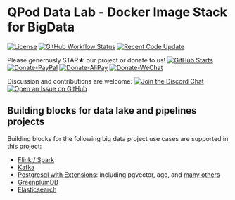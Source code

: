 # QPod Data Lab - Docker Image Stack for BigData

[![License](https://img.shields.io/badge/License-BSD%203--Clause-green.svg)](https://opensource.org/licenses/BSD-3-Clause)
[![GitHub Workflow Status](https://img.shields.io/github/actions/workflow/status/QPod/lab-data/build-docker.yml?branch=main)](https://github.com/QPod/lab-data/actions/workflows/build-docker.yml)
[![Recent Code Update](https://img.shields.io/github/last-commit/QPod/lab-data.svg)](https://github.com/QPod/lab-data/stargazers)

Please generously STAR★ our project or donate to us!  [![GitHub Starts](https://img.shields.io/github/stars/QPod/data-lab.svg?label=Stars&style=social)](https://github.com/QPod/data-lab/stargazers)
[![Donate-PayPal](https://img.shields.io/badge/Donate-PayPal-blue.svg)](https://paypal.me/haobibo)
[![Donate-AliPay](https://img.shields.io/badge/Donate-Alipay-blue.svg)](https://raw.githubusercontent.com/wiki/haobibo/resources/img/Donate-AliPay.png)
[![Donate-WeChat](https://img.shields.io/badge/Donate-WeChat-green.svg)](https://raw.githubusercontent.com/wiki/haobibo/resources/img/Donate-WeChat.png)

Discussion and contributions are welcome:
[![Join the Discord Chat](https://img.shields.io/badge/Discuss_on-Discord-green)](https://discord.gg/kHUzgQxgbJ)
[![Open an Issue on GitHub](https://img.shields.io/github/issues/QPod/lab-data)](https://github.com/QPod/lab-data/issues)

## Building blocks for data lake and pipelines projects

Building blocks for the following big data project use cases are supported in this project:

- [Flink / Spark](https://hub.docker.com/r/qpod/bigdata)
- [Kafka](https://hub.docker.com/r/qpod/kafka)
- [Postgresql with Extensions](https://hub.docker.com/r/qpod/postgres-ext): including pgvector, age, and [many others](https://github.com/QPod/lab-data/blob/main/docker_postgres/rootfs/opt/utils/install_list_pgext.tpl.apt)
- [GreenplumDB](https://hub.docker.com/r/qpod/greenplum)
- [Elasticsearch](https://hub.docker.com/r/qpod/elasticsearch)

